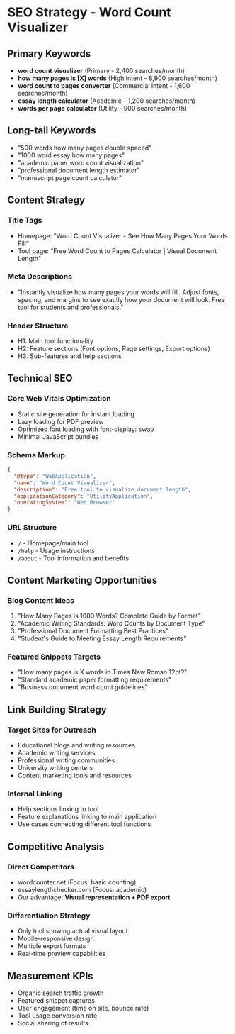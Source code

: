 # SEO Strategy - Word Count Visualizer

## Primary Keywords
- **word count visualizer** (Primary - 2,400 searches/month)
- **how many pages is [X] words** (High intent - 8,900 searches/month)
- **word count to pages converter** (Commercial intent - 1,600 searches/month)
- **essay length calculator** (Academic - 1,200 searches/month)
- **words per page calculator** (Utility - 900 searches/month)

## Long-tail Keywords
- "500 words how many pages double spaced"
- "1000 word essay how many pages"
- "academic paper word count visualization"
- "professional document length estimator"
- "manuscript page count calculator"

## Content Strategy

### Title Tags
- Homepage: "Word Count Visualizer - See How Many Pages Your Words Fill"
- Tool page: "Free Word Count to Pages Calculator | Visual Document Length"

### Meta Descriptions
- "Instantly visualize how many pages your words will fill. Adjust fonts, spacing, and margins to see exactly how your document will look. Free tool for students and professionals."

### Header Structure
- H1: Main tool functionality
- H2: Feature sections (Font options, Page settings, Export options)
- H3: Sub-features and help sections

## Technical SEO

### Core Web Vitals Optimization
- Static site generation for instant loading
- Lazy loading for PDF preview
- Optimized font loading with font-display: swap
- Minimal JavaScript bundles

### Schema Markup
```json
{
  "@type": "WebApplication",
  "name": "Word Count Visualizer",
  "description": "Free tool to visualize document length",
  "applicationCategory": "UtilityApplication",
  "operatingSystem": "Web Browser"
}
```

### URL Structure
- `/` - Homepage/main tool
- `/help` - Usage instructions
- `/about` - Tool information and benefits

## Content Marketing Opportunities

### Blog Content Ideas
1. "How Many Pages is 1000 Words? Complete Guide by Format"
2. "Academic Writing Standards: Word Counts by Document Type"
3. "Professional Document Formatting Best Practices"
4. "Student's Guide to Meeting Essay Length Requirements"

### Featured Snippets Targets
- "How many pages is X words in Times New Roman 12pt?"
- "Standard academic paper formatting requirements"
- "Business document word count guidelines"

## Link Building Strategy

### Target Sites for Outreach
- Educational blogs and writing resources
- Academic writing services
- Professional writing communities
- University writing centers
- Content marketing tools and resources

### Internal Linking
- Help sections linking to tool
- Feature explanations linking to main application
- Use cases connecting different tool functions

## Competitive Analysis

### Direct Competitors
- wordcounter.net (Focus: basic counting)
- essaylengthchecker.com (Focus: academic)
- Our advantage: **Visual representation + PDF export**

### Differentiation Strategy
- Only tool showing actual visual layout
- Mobile-responsive design
- Multiple export formats
- Real-time preview capabilities

## Measurement KPIs
- Organic search traffic growth
- Featured snippet captures
- User engagement (time on site, bounce rate)
- Tool usage conversion rate
- Social sharing of results